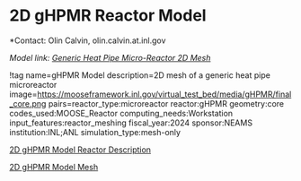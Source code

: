 # 2D gHPMR Reactor Model

*Contact: Olin Calvin, olin.calvin.at.inl.gov

*Model link: [Generic Heat Pipe Micro-Reactor 2D Mesh](https://github.com/idaholab/virtual_test_bed/tree/main/microreactors/gHPMR)*

!tag name=gHPMR Model
     description=2D mesh of a generic heat pipe microreactor
     image=https://mooseframework.inl.gov/virtual_test_bed/media/gHPMR/final_core.png
     pairs=reactor_type:microreactor
            reactor:gHPMR
            geometry:core
            codes_used:MOOSE_Reactor
            computing_needs:Workstation
            input_features:reactor_meshing
            fiscal_year:2024
            sponsor:NEAMS
            institution:INL;ANL
            simulation_type:mesh-only

[2D gHPMR Model Reactor Description](gHPMR_reactor_description.md)

[2D gHPMR Model Mesh](gHPMR_mesh.md)
